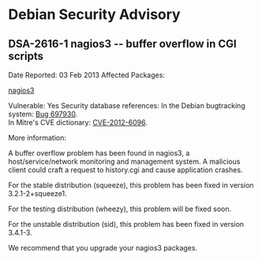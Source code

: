 
Debian Security Advisory
========================


DSA-2616-1 nagios3 -- buffer overflow in CGI scripts
----------------------------------------------------



Date Reported:
03 Feb 2013
Affected Packages:

[nagios3](https://packages.debian.org/src:nagios3)

Vulnerable:
Yes
Security database references:
In the Debian bugtracking system: [Bug 697930](https://bugs.debian.org/cgi-bin/bugreport.cgi?bug=697930).  
In Mitre's CVE dictionary: [CVE-2012-6096](https://security-tracker.debian.org/tracker/CVE-2012-6096).  

More information:

A buffer overflow problem has been found in nagios3, a host/service/network
monitoring and management system. A malicious client could craft a
request to history.cgi and cause application crashes.


For the stable distribution (squeeze), this problem has been fixed in
version 3.2.1-2+squeeze1.


For the testing distribution (wheezy), this problem will be fixed soon.


For the unstable distribution (sid), this problem has been fixed in
version 3.4.1-3.


We recommend that you upgrade your nagios3 packages.





